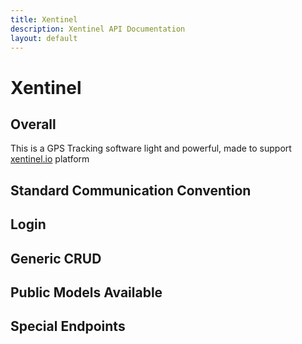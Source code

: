 ```yaml
---
title: Xentinel
description: Xentinel API Documentation
layout: default
---
```


# Xentinel

## Overall
This is a GPS Tracking software light and powerful, made to support [xentinel.io](https://xentinel.io) platform

## Standard Communication Convention

## Login

## Generic CRUD

## Public Models Available

## Special Endpoints
